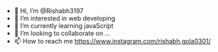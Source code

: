 - 👋 Hi, I’m @Rishabh3197
- 👀 I’m interested in web developing
- 🌱 I’m currently learning javaScript
- 💞️ I’m looking to collaborate on ...
- 📫 How to reach me https://www.instagram.com/rishabh.gola0301/

<!---
Rishabh3197/Rishabh3197 is a ✨ special ✨ repository because its `README.md` (this file) appears on your GitHub profile.
You can click the Preview link to take a look at your changes.
--->
